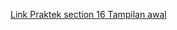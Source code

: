 [Link Praktek section 16 Tampilan awal](https://docs.google.com/document/d/1YlqjAv1h5SjzQDFws864-wFhE-kEDZbdyefK3id2GQg/edit)
